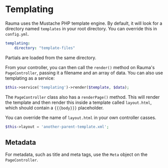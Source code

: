 Templating
==========

Rauma uses the Mustache PHP template engine. By default, it will look for a directory named `templates` in your root directory. You can override this in `config.yml`.

```yaml
templating:
    directory: "template-files"
```

Partials are loaded from the same directory.

From your controller, you can then call the `render()` method on Rauma's `PageController`, passing it a filename and an array of data. You can also use templating as a service:

```php
$this->service('templating')->render($template, $data);
```

The `PageController` class also has a `renderPage()` method. This will render the template and then render this inside a template called `layout.html`, which should contain a `{{{body}}}` placeholder.

You can override the name of `layout.html` in your own controller casses.

```php
$this->layout = 'another-parent-template.xml';
```

Metadata
--------

For metadata, such as title and meta tags, use the `Meta` object on the `PageController`.
